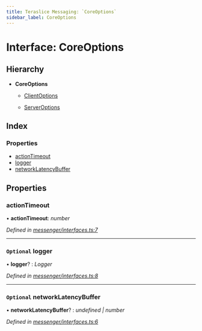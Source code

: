 ```yaml
---
title: Teraslice Messaging: `CoreOptions`
sidebar_label: CoreOptions
---
```


# Interface: CoreOptions

## Hierarchy

* **CoreOptions**

  * [ClientOptions](clientoptions.md)

  * [ServerOptions](serveroptions.md)

## Index

### Properties

* [actionTimeout](coreoptions.md#actiontimeout)
* [logger](coreoptions.md#optional-logger)
* [networkLatencyBuffer](coreoptions.md#optional-networklatencybuffer)

## Properties

###  actionTimeout

• **actionTimeout**: *number*

*Defined in [messenger/interfaces.ts:7](https://github.com/terascope/teraslice/blob/d2d877b60/packages/teraslice-messaging/src/messenger/interfaces.ts#L7)*

___

### `Optional` logger

• **logger**? : *Logger*

*Defined in [messenger/interfaces.ts:8](https://github.com/terascope/teraslice/blob/d2d877b60/packages/teraslice-messaging/src/messenger/interfaces.ts#L8)*

___

### `Optional` networkLatencyBuffer

• **networkLatencyBuffer**? : *undefined | number*

*Defined in [messenger/interfaces.ts:6](https://github.com/terascope/teraslice/blob/d2d877b60/packages/teraslice-messaging/src/messenger/interfaces.ts#L6)*
